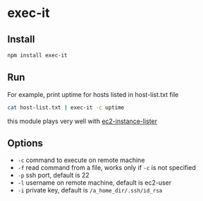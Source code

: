 # exec-it

## Install

```sh
npm install exec-it
```

## Run

For example, print uptime for hosts listed in host-list.txt file

```sh
cat host-list.txt | exec-it -c uptime
```
this module plays very well with [ec2-instance-lister](https://github.com/aviramst/ec2-instance-lister)
## Options

 * ```-c``` command to execute on remote machine
 * ```-f``` read command from a file, works only if ```-c``` is not specified
 * ```-p``` ssh port, default is 22
 * ```-l``` username on remote machine, default is ec2-user
 * ```-i``` private key, default is ```/a_home_dir/.ssh/id_rsa```
